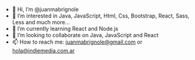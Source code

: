 - 👋 Hi, I’m @juanmabrignole
- 👀 I’m interested in Java, JavaScript, Html, Css, Bootstrap, React, Sass, Less and much more...
- 🌱 I’m currently learning React and Node.js
- 💞️ I’m looking to collaborate on Java, JavaScript and React
- 📫 How to reach me: juanmabrignole@gmail.com or hola@indiemedia.com.ar

<!---
juanmabrignole/juanmabrignole is a ✨ special ✨ repository because its `README.md` (this file) appears on your GitHub profile.
You can click the Preview link to take a look at your changes.
--->
